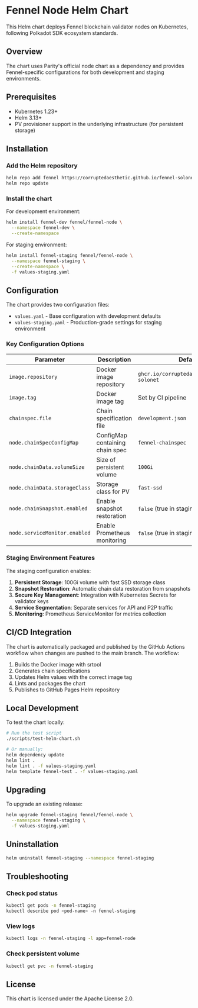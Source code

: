 # Fennel Node Helm Chart

This Helm chart deploys Fennel blockchain validator nodes on Kubernetes, following Polkadot SDK ecosystem standards.

## Overview

The chart uses Parity's official node chart as a dependency and provides Fennel-specific configurations for both development and staging environments.

## Prerequisites

- Kubernetes 1.23+
- Helm 3.13+
- PV provisioner support in the underlying infrastructure (for persistent storage)

## Installation

### Add the Helm repository

```bash
helm repo add fennel https://corruptedaesthetic.github.io/fennel-solonet
helm repo update
```

### Install the chart

For development environment:
```bash
helm install fennel-dev fennel/fennel-node \
  --namespace fennel-dev \
  --create-namespace
```

For staging environment:
```bash
helm install fennel-staging fennel/fennel-node \
  --namespace fennel-staging \
  --create-namespace \
  -f values-staging.yaml
```

## Configuration

The chart provides two configuration files:

- `values.yaml` - Base configuration with development defaults
- `values-staging.yaml` - Production-grade settings for staging environment

### Key Configuration Options

| Parameter | Description | Default |
|-----------|-------------|---------|
| `image.repository` | Docker image repository | `ghcr.io/corruptedaesthetic/fennel-solonet` |
| `image.tag` | Docker image tag | Set by CI pipeline |
| `chainspec.file` | Chain specification file | `development.json` |
| `node.chainSpecConfigMap` | ConfigMap containing chain spec | `fennel-chainspec` |
| `node.chainData.volumeSize` | Size of persistent volume | `100Gi` |
| `node.chainData.storageClass` | Storage class for PV | `fast-ssd` |
| `node.chainSnapshot.enabled` | Enable snapshot restoration | `false` (true in staging) |
| `node.serviceMonitor.enabled` | Enable Prometheus monitoring | `false` (true in staging) |

### Staging Environment Features

The staging configuration enables:

1. **Persistent Storage**: 100Gi volume with fast SSD storage class
2. **Snapshot Restoration**: Automatic chain data restoration from snapshots
3. **Secure Key Management**: Integration with Kubernetes Secrets for validator keys
4. **Service Segmentation**: Separate services for API and P2P traffic
5. **Monitoring**: Prometheus ServiceMonitor for metrics collection

## CI/CD Integration

The chart is automatically packaged and published by the GitHub Actions workflow when changes are pushed to the main branch. The workflow:

1. Builds the Docker image with srtool
2. Generates chain specifications
3. Updates Helm values with the correct image tag
4. Lints and packages the chart
5. Publishes to GitHub Pages Helm repository

## Local Development

To test the chart locally:

```bash
# Run the test script
./scripts/test-helm-chart.sh

# Or manually:
helm dependency update
helm lint .
helm lint . -f values-staging.yaml
helm template fennel-test . -f values-staging.yaml
```

## Upgrading

To upgrade an existing release:

```bash
helm upgrade fennel-staging fennel/fennel-node \
  --namespace fennel-staging \
  -f values-staging.yaml
```

## Uninstallation

```bash
helm uninstall fennel-staging --namespace fennel-staging
```

## Troubleshooting

### Check pod status
```bash
kubectl get pods -n fennel-staging
kubectl describe pod <pod-name> -n fennel-staging
```

### View logs
```bash
kubectl logs -n fennel-staging -l app=fennel-node
```

### Check persistent volume
```bash
kubectl get pvc -n fennel-staging
```

## License

This chart is licensed under the Apache License 2.0. 
